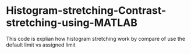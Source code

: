 # Histogram-stretching-Contrast-stretching-using-MATLAB

This code is explian how histogram stretching work by compare of use the default limit vs assigned limit 
